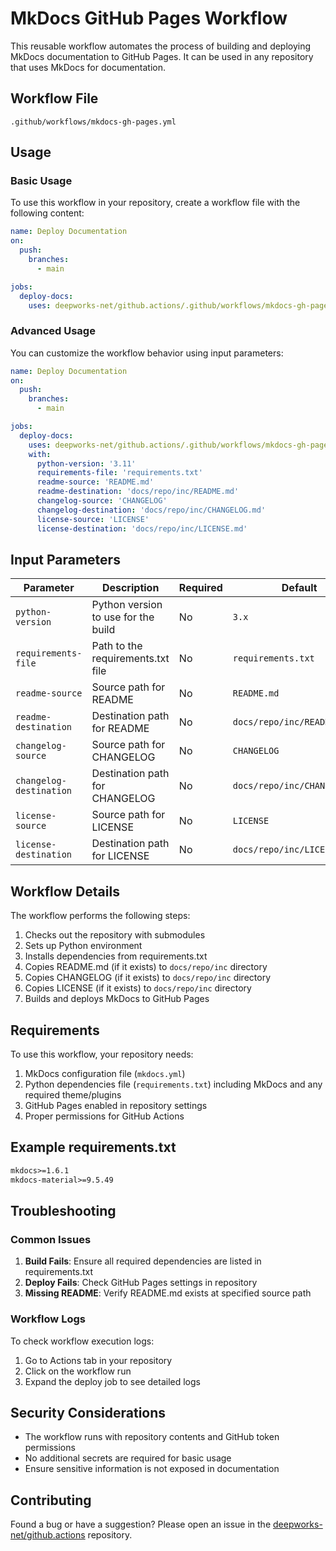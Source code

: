 # MkDocs GitHub Pages Workflow

This reusable workflow automates the process of building and deploying MkDocs documentation to GitHub Pages. It can be used in any repository that uses MkDocs for documentation.

## Workflow File

`.github/workflows/mkdocs-gh-pages.yml`

## Usage

### Basic Usage

To use this workflow in your repository, create a workflow file with the following content:

```yaml
name: Deploy Documentation
on:
  push:
    branches:
      - main

jobs:
  deploy-docs:
    uses: deepworks-net/github.actions/.github/workflows/mkdocs-gh-pages.yml@main
```

### Advanced Usage

You can customize the workflow behavior using input parameters:

```yaml
name: Deploy Documentation
on:
  push:
    branches:
      - main

jobs:
  deploy-docs:
    uses: deepworks-net/github.actions/.github/workflows/mkdocs-gh-pages.yml@main
    with:
      python-version: '3.11'
      requirements-file: 'requirements.txt'
      readme-source: 'README.md'
      readme-destination: 'docs/repo/inc/README.md'
      changelog-source: 'CHANGELOG'
      changelog-destination: 'docs/repo/inc/CHANGELOG.md'
      license-source: 'LICENSE'
      license-destination: 'docs/repo/inc/LICENSE.md'
```

## Input Parameters

| Parameter | Description | Required | Default |
|-----------|-------------|----------|---------|
| `python-version` | Python version to use for the build | No | `3.x` |
| `requirements-file` | Path to the requirements.txt file | No | `requirements.txt` |
| `readme-source` | Source path for README | No | `README.md` |
| `readme-destination` | Destination path for README | No | `docs/repo/inc/README.md` |
| `changelog-source` | Source path for CHANGELOG | No | `CHANGELOG` |
| `changelog-destination` | Destination path for CHANGELOG | No | `docs/repo/inc/CHANGELOG.md` |
| `license-source` | Source path for LICENSE | No | `LICENSE` |
| `license-destination` | Destination path for LICENSE | No | `docs/repo/inc/LICENSE.md` |

## Workflow Details

The workflow performs the following steps:

1. Checks out the repository with submodules
2. Sets up Python environment
3. Installs dependencies from requirements.txt
4. Copies README.md (if it exists) to `docs/repo/inc` directory
5. Copies CHANGELOG (if it exists) to `docs/repo/inc` directory
6. Copies LICENSE (if it exists) to `docs/repo/inc` directory
7. Builds and deploys MkDocs to GitHub Pages

## Requirements

To use this workflow, your repository needs:

1. MkDocs configuration file (`mkdocs.yml`)
2. Python dependencies file (`requirements.txt`) including MkDocs and any required theme/plugins
3. GitHub Pages enabled in repository settings
4. Proper permissions for GitHub Actions

## Example requirements.txt

```txt
mkdocs>=1.6.1
mkdocs-material>=9.5.49
```

## Troubleshooting

### Common Issues

1. **Build Fails**: Ensure all required dependencies are listed in requirements.txt
2. **Deploy Fails**: Check GitHub Pages settings in repository
3. **Missing README**: Verify README.md exists at specified source path

### Workflow Logs

To check workflow execution logs:

1. Go to Actions tab in your repository
2. Click on the workflow run
3. Expand the deploy job to see detailed logs

## Security Considerations

- The workflow runs with repository contents and GitHub token permissions
- No additional secrets are required for basic usage
- Ensure sensitive information is not exposed in documentation

## Contributing

Found a bug or have a suggestion? Please open an issue in the [deepworks-net/github.actions](https://github.com/deepworks-net/github.actions) repository.